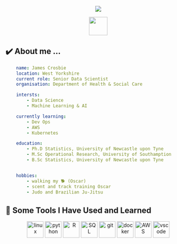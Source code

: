 <p align="center">
  <img src="https://capsule-render.vercel.app/api?type=wave&color=auto&height=300&section=header&text=Hello,I'mJames&fontSize=90"/>
</p>

<p align="center">
    <a href="http://uk.linkedin.com/in/jamescrosbie">
        <img height="50" src="https://cdn2.iconfinder.com/data/icons/social-media-applications/64/social_media_applications_14-linkedin-128.png"/>
  </a>
</p>


<h2> ✔️ About me ...</h2>

```yaml
    name: James Crosbie
    location: West Yorkshire
    current role: Senior Data Scientist
    organisation: Department of Health & Social Care

    intersts:
        - Data Science
        - Machine Learning & AI

    currently learning:
        - Dev Ops
        - AWS
        - Kubernetes

    education:
        - Ph.D Statistics, University of Newcastle upon Tyne
        - M.Sc Operational Research, University of Southamption
        - B.Sc Statistics, University of Newcastle upon Tyne


    hobbies:
        - walking my 🐕 (Oscar)
        - scent and track training Oscar
        - Judo and Brazilian Ju-Jitsu

```


<h2> 🚀 Some Tools I Have Used and Learned</h2>
<p align="center">
<img src="https://cdn3.iconfinder.com/data/icons/logos-brands-3/24/logo_brand_brands_logos_linux-128.png" alt="linux" width="45" height="45"/>
<img src="https://cdn3.iconfinder.com/data/icons/logos-and-brands-adobe/512/267_Python-128.png" alt="python" width="45" height="45"/>
<img src="https://cdn3.iconfinder.com/data/icons/logos-and-brands-adobe/512/285_R_Project-128.png" alt="R" width="45" height="45"/>
<img src="https://cdn1.iconfinder.com/data/icons/customicondesign-office-shadow/128/Sql-runner.png" alt="SQL" width="45" height="45"/>
<img src="https://cdn3.iconfinder.com/data/icons/social-media-2169/24/social_media_social_media_logo_git-128.png" alt="git" width="45" height="45"/>
<img src="https://cdn4.iconfinder.com/data/icons/logos-and-brands/512/97_Docker_logo_logos-128.png" alt="docker" width="45" height="45"/>
<img src="https://cdn2.iconfinder.com/data/icons/amazon-aws-stencils/100/Non-Service_Specific_copy__AWS_Cloud-128.png" alt="AWS" width="45" height="45"/>
<img src="https://cdn.jsdelivr.net/gh/devicons/devicon/icons/vscode/vscode-original.svg" alt="vscode" width="45" height="45"/>


